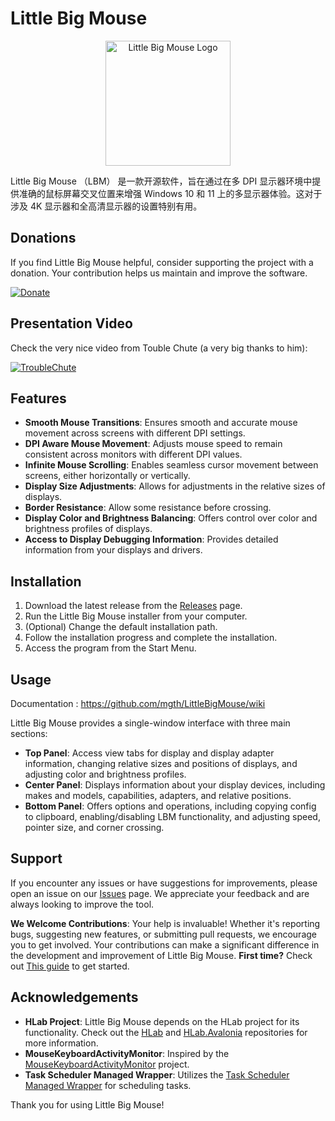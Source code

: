 # Little Big Mouse

<p align="center">
    <img src="https://raw.githubusercontent.com/mgth/LittleBigMouse/master/LittleBigMouse.Ui/LittleBigMouse.Ui.Avalonia/Assets/lbm.png" width="200" alt="Little Big Mouse Logo"/>
</p>
Little Big Mouse （LBM） 是一款开源软件，旨在通过在多 DPI 显示器环境中提供准确的鼠标屏幕交叉位置来增强 Windows 10 和 11 上的多显示器体验。这对于涉及 4K 显示器和全高清显示器的设置特别有用。

## Donations

If you find Little Big Mouse helpful, consider supporting the project with a donation. Your contribution helps us maintain and improve the software.

[![Donate](https://img.shields.io/badge/Donate-PayPal-green.svg)](https://www.paypal.com/cgi-bin/webscr?cmd=_donations&business=YLGYPSHWTQ5UW&lc=FR&item_name=Mgth&currency_code=EUR&bn=PP%2dDonationsBF%3abtn_donateCC_LG%2egif%3aNonHosted)

## Presentation Video

Check the very nice video from Touble Chute (a very big thanks to him):

[![TroubleChute](https://img.youtube.com/vi/6D46stJMP68/0.jpg)](https://www.youtube.com/watch?v=6D46stJMP68)


## Features

- **Smooth Mouse Transitions**: Ensures smooth and accurate mouse movement across screens with different DPI settings.
- **DPI Aware Mouse Movement**: Adjusts mouse speed to remain consistent across monitors with different DPI values.
- **Infinite Mouse Scrolling**: Enables seamless cursor movement between screens, either horizontally or vertically.
- **Display Size Adjustments**: Allows for adjustments in the relative sizes of displays.
- **Border Resistance**: Allow some resistance before crossing.
- **Display Color and Brightness Balancing**: Offers control over color and brightness profiles of displays.
- **Access to Display Debugging Information**: Provides detailed information from your displays and drivers.

## Installation

1. Download the latest release from the [Releases](https://github.com/mgth/LittleBigMouse/releases) page.
2. Run the Little Big Mouse installer from your computer.
3. (Optional) Change the default installation path.
4. Follow the installation progress and complete the installation.
5. Access the program from the Start Menu.

## Usage

Documentation : https://github.com/mgth/LittleBigMouse/wiki

Little Big Mouse provides a single-window interface with three main sections:

- **Top Panel**: Access view tabs for display and display adapter information, changing relative sizes and positions of displays, and adjusting color and brightness profiles.
- **Center Panel**: Displays information about your display devices, including makes and models, capabilities, adapters, and relative positions.
- **Bottom Panel**: Offers options and operations, including copying config to clipboard, enabling/disabling LBM functionality, and adjusting speed, pointer size, and corner crossing.

## Support

If you encounter any issues or have suggestions for improvements, please open an issue on our [Issues](https://github.com/mgth/LittleBigMouse/issues) page. We appreciate your feedback and are always looking to improve the tool.

**We Welcome Contributions**: Your help is invaluable! Whether it's reporting bugs, suggesting new features, or submitting pull requests, we encourage you to get involved. Your contributions can make a significant difference in the development and improvement of Little Big Mouse. **First time?** Check out [This guide](https://github.com/firstcontributions/first-contributions) to get started.

## Acknowledgements

- **HLab Project**: Little Big Mouse depends on the HLab project for its functionality. Check out the [HLab](https://github.com/mgth/HLab.Core) and [HLab.Avalonia](https://github.com/mgth/HLab.Avalonia) repositories for more information.
- **MouseKeyboardActivityMonitor**: Inspired by the [MouseKeyboardActivityMonitor](https://github.com/gmamaladze/globalmousekeyhook) project.
- **Task Scheduler Managed Wrapper**: Utilizes the [Task Scheduler Managed Wrapper](https://github.com/dahall/TaskScheduler) for scheduling tasks.

Thank you for using Little Big Mouse!
